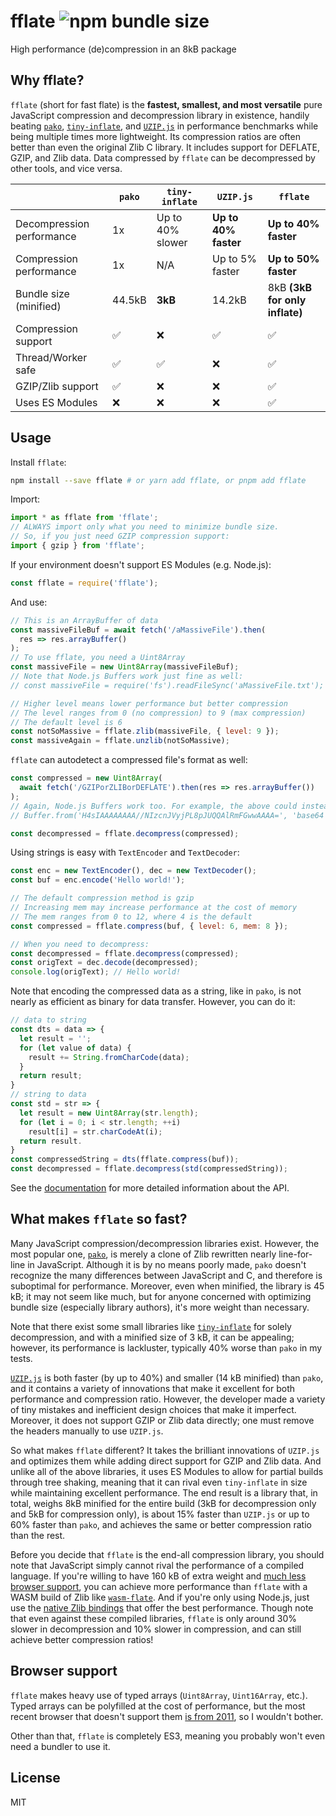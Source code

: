 # fflate ![npm bundle size](https://img.shields.io/bundlephobia/min/fflate)
High performance (de)compression in an 8kB package

## Why fflate?
`fflate` (short for fast flate) is the **fastest, smallest, and most versatile** pure JavaScript compression and decompression library in existence, handily beating [`pako`](https://npmjs.com/package/pako), [`tiny-inflate`](https://npmjs.com/package/tiny-inflate), and [`UZIP.js`](https://github.com/photopea/UZIP.js) in performance benchmarks while being multiple times more lightweight. Its compression ratios are often better than even the original Zlib C library. It includes support for DEFLATE, GZIP, and Zlib data. Data compressed by `fflate` can be decompressed by other tools, and vice versa.

|                           | `pako` | `tiny-inflate`       | `UZIP.js`             | `fflate`                       |
|---------------------------|--------|----------------------|-----------------------|--------------------------------|
| Decompression performance | 1x     | Up to 40% slower     | **Up to 40% faster**  | **Up to 40% faster**           |
| Compression performance   | 1x     | N/A                  | Up to 5% faster       | **Up to 50% faster**           |
| Bundle size (minified)    | 44.5kB | **3kB**              | 14.2kB                | 8kB **(3kB for only inflate)** |
| Compression support       | ✅     | ❌                    | ✅                    | ✅                             |
| Thread/Worker safe        | ✅     | ✅                    | ❌                    | ✅                             |
| GZIP/Zlib support         | ✅     | ❌                    | ❌                    | ✅                             |
| Uses ES Modules           | ❌     | ❌                    | ❌                    | ✅                             |

## Usage

Install `fflate`:
```sh
npm install --save fflate # or yarn add fflate, or pnpm add fflate
```

Import:
```js
import * as fflate from 'fflate';
// ALWAYS import only what you need to minimize bundle size.
// So, if you just need GZIP compression support:
import { gzip } from 'fflate';
```
If your environment doesn't support ES Modules (e.g. Node.js):
```js
const fflate = require('fflate');
```

And use:
```js
// This is an ArrayBuffer of data
const massiveFileBuf = await fetch('/aMassiveFile').then(
  res => res.arrayBuffer()
);
// To use fflate, you need a Uint8Array
const massiveFile = new Uint8Array(massiveFileBuf);
// Note that Node.js Buffers work just fine as well:
// const massiveFile = require('fs').readFileSync('aMassiveFile.txt');

// Higher level means lower performance but better compression
// The level ranges from 0 (no compression) to 9 (max compression)
// The default level is 6
const notSoMassive = fflate.zlib(massiveFile, { level: 9 });
const massiveAgain = fflate.unzlib(notSoMassive);
```
`fflate` can autodetect a compressed file's format as well:
```js
const compressed = new Uint8Array(
  await fetch('/GZIPorZLIBorDEFLATE').then(res => res.arrayBuffer())
);
// Again, Node.js Buffers work too. For example, the above could instead be:
// Buffer.from('H4sIAAAAAAAA//NIzcnJVyjPL8pJUQQAlRmFGwwAAAA=', 'base64');

const decompressed = fflate.decompress(compressed);
```

Using strings is easy with `TextEncoder` and `TextDecoder`:
```js
const enc = new TextEncoder(), dec = new TextDecoder();
const buf = enc.encode('Hello world!');

// The default compression method is gzip
// Increasing mem may increase performance at the cost of memory
// The mem ranges from 0 to 12, where 4 is the default
const compressed = fflate.compress(buf, { level: 6, mem: 8 });

// When you need to decompress:
const decompressed = fflate.decompress(compressed);
const origText = dec.decode(decompressed);
console.log(origText); // Hello world!
```
Note that encoding the compressed data as a string, like in `pako`, is not nearly as efficient as binary for data transfer. However, you can do it:
```js
// data to string
const dts = data => {
  let result = '';
  for (let value of data) {
    result += String.fromCharCode(data);
  }
  return result;
}
// string to data
const std = str => {
  let result = new Uint8Array(str.length);
  for (let i = 0; i < str.length; ++i)
    result[i] = str.charCodeAt(i);
  return result.
}
const compressedString = dts(fflate.compress(buf));
const decompressed = fflate.decompress(std(compressedString));
```

See the [documentation](https://github.com/101arrowz/fflate/blob/master/docs/README.md) for more detailed information about the API.

## What makes `fflate` so fast?
Many JavaScript compression/decompression libraries exist. However, the most popular one, [`pako`](https://npm.im/pako), is merely a clone of Zlib rewritten nearly line-for-line in JavaScript. Although it is by no means poorly made, `pako` doesn't recognize the many differences between JavaScript and C, and therefore is suboptimal for performance. Moreover, even when minified, the library is 45 kB; it may not seem like much, but for anyone concerned with optimizing bundle size (especially library authors), it's more weight than necessary.

Note that there exist some small libraries like [`tiny-inflate`](https://npm.im/tiny-inflate) for solely decompression, and with a minified size of 3 kB, it can be appealing; however, its performance is lackluster, typically 40% worse than `pako` in my tests.

[`UZIP.js`](https://github.com/photopea/UZIP.js) is both faster (by up to 40%) and smaller (14 kB minified) than `pako`, and it contains a variety of innovations that make it excellent for both performance and compression ratio. However, the developer made a variety of tiny mistakes and inefficient design choices that make it imperfect. Moreover, it does not support GZIP or Zlib data directly; one must remove the headers manually to use `UZIP.js`.

So what makes `fflate` different? It takes the brilliant innovations of `UZIP.js` and optimizes them while adding direct support for GZIP and Zlib data. And unlike all of the above libraries, it uses ES Modules to allow for partial builds through tree shaking, meaning that it can rival even `tiny-inflate` in size while maintaining excellent performance. The end result is a library that, in total, weighs 8kB minified for the entire build (3kB for decompression only and 5kB for compression only), is about 15% faster than `UZIP.js` or up to 60% faster than `pako`, and achieves the same or better compression ratio than the rest.

Before you decide that `fflate` is the end-all compression library, you should note that JavaScript simply cannot rival the performance of a compiled language. If you're willing to have 160 kB of extra weight and [much less browser support](https://caniuse.com/wasm), you can achieve  more performance than `fflate` with a WASM build of Zlib like [`wasm-flate`](https://www.npm.im/wasm-flate). And if you're only using Node.js, just use the [native Zlib bindings](https://nodejs.org/api/zlib.html) that offer the best performance. Though note that even against these compiled libraries, `fflate` is only around 30% slower in decompression and 10% slower in compression, and can still achieve better compression ratios!

## Browser support
`fflate` makes heavy use of typed arrays (`Uint8Array`, `Uint16Array`, etc.). Typed arrays can be polyfilled at the cost of performance, but the most recent browser that doesn't support them [is from 2011](https://caniuse.com/typedarrays), so I wouldn't bother.

Other than that, `fflate` is completely ES3, meaning you probably won't even need a bundler to use it.
## License
MIT

